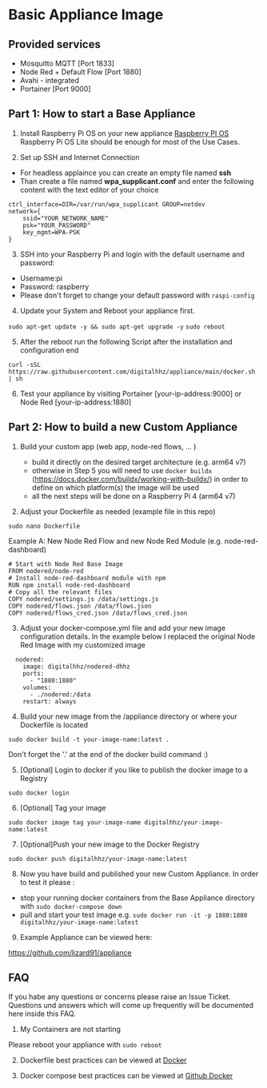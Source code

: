 # Basic Appliance Image

## Provided services

   * Mosquitto MQTT [Port 1833]
   * Node Red + Default Flow [Port 1880]
   * Avahi - integrated
   * Portainer [Port 9000]

## Part 1: How to start a Base Appliance

1. Install Raspberry Pi OS on your new appliance
[Raspberry PI OS](https://www.raspberrypi.org/software/operating-systems/)
Raspberry Pi OS Lite should be enough for most of the Use Cases.

2. Set up SSH and Internet Connection

  * For headless applaince you can create an empty file named **ssh**
  * Than create a file named **wpa_supplicant.conf** and enter the following content with the text editor of your choice

```country=DE # Your 2-digit country code
ctrl_interface=DIR=/var/run/wpa_supplicant GROUP=netdev
network={
    ssid="YOUR_NETWORK_NAME"
    psk="YOUR_PASSWORD"
    key_mgmt=WPA-PSK
}
```

3.  SSH into your Raspberry Pi and login with the default username and password:
* Username:pi
* Password: raspberry
* Please don't forget to change your default password with `raspi-config`

4. Update your System and Reboot your appliance first.

`sudo apt-get update -y && sudo apt-get upgrade -y`
`sudo reboot`


5. After the reboot run the following Script after the installation and configuration end

`curl -sSL https://raw.githubusercontent.com/digitalhhz/appliance/main/docker.sh | sh`

6. Test your appliance by visiting Portainer [your-ip-address:9000] or Node Red [your-ip-address:1880]


## Part 2: How to build a new Custom Appliance


1. Build your custom app (web app, node-red flows, ... ) 

   * build it directly on the desired target architecture (e.g. arm64 v7)
   * otherwise in Step 5 you will need to use `docker buildx` (https://docs.docker.com/buildx/working-with-buildx/) in order to define on which platform(s) the image will be used
   * all the next steps will be done on a Raspberry Pi 4 (arm64 v7)

2. Adjust your Dockerfile as needed (example file in this repo)

`sudo nano Dockerfile`

Example A: New Node Red Flow and new Node Red Module (e.g. node-red-dashboard)

```FROM nodered/node-red
# Start with Node Red Base Image
FROM nodered/node-red
# Install node-red-dashboard module with npm
RUN npm install node-red-dashboard
# Copy all the relevant files
COPY nodered/settings.js /data/settings.js
COPY nodered/flows.json /data/flows.json
COPY nodered/flows_cred.json /data/flows_cred.json
```
3. Adjust your docker-compose.yml file and add your new image configuration details. In the example below I replaced the original Node Red Image with my customized image

```
  nodered:
    image: digitalhhz/nodered-dhhz
    ports:
      - "1880:1880"
    volumes:
      - ./nodered:/data
    restart: always
```
4. Build your new image from the /appliance directory or where your Dockerfile is located

`sudo docker build -t your-image-name:latest .`

Don't forget the '.' at the end of the docker build command :) 

5. [Optional] Login to docker if you like to publish the docker image to a Registry

`sudo docker login`

6. [Optional] Tag your image

`sudo docker image tag your-image-name digitalhhz/your-image-name:latest`

7. [Optional]Push your new image to the Docker Registry

`sudo docker push digitalhhz/your-image-name:latest`

8. Now you have build and published your new Custom Appliance. In order to test it please :

* stop your running docker containers from the Base Appliance directory with `sudo docker-compose down`
* pull and start your test image e.g. `sudo docker run -it -p 1880:1880 digitalhhz/your-image-name:latest`

9. Example Appliance can be viewed here:

https://github.com/lizard91/appliance


## FAQ

If you habe any questions or concerns please raise an Issue Ticket. Questions und answers which will come up frequently will be documented here inside this FAQ.

1. My Containers are not starting

Please reboot your appliance with 
`sudo reboot`

2. Dockerfile best practices can be viewed at [Docker](https://docs.docker.com/develop/develop-images/dockerfile_best-practices/)

3. Docker compose best practices can be viewed at [Github Docker](https://github.com/docker/awesome-compose)
